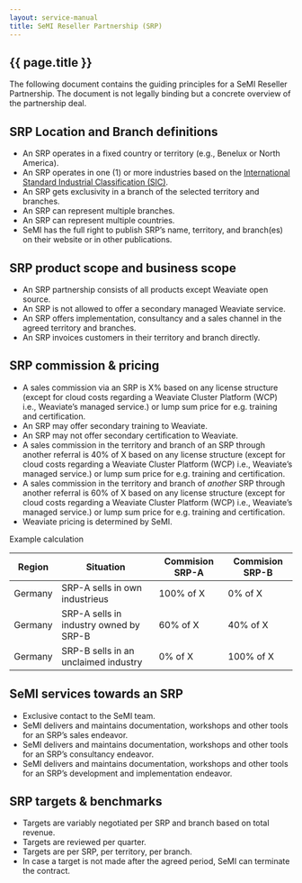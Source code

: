 ```yaml
---
layout: service-manual
title: SeMI Reseller Partnership (SRP)
---
```


<article class="article container">

<div class="wrapper" markdown="1">

# {{ page.title }}

The following document contains the guiding principles for a SeMI Reseller Partnership. The document is not legally binding but a concrete overview of the partnership deal.

## SRP Location and Branch definitions

- An SRP operates in a fixed country or territory (e.g., Benelux or North America).
- An SRP operates in one (1) or more industries based on the [International Standard Industrial Classification (SIC)](https://en.wikipedia.org/wiki/Standard_Industrial_Classification).
- An SRP gets exclusivity in a branch of the selected territory and branches.
- An SRP can represent multiple branches.
- An SRP can represent multiple countries.
- SeMI has the full right to publish SRP’s name, territory, and branch(es) on their website or in other publications.

## SRP product scope and business scope

- An SRP partnership consists of all products except Weaviate open source.
- An SRP is not allowed to offer a secondary managed Weaviate service.
- An SRP offers implementation, consultancy and a sales channel in the agreed territory and branches.
- An SRP invoices customers in their territory and branch directly.

## SRP commission & pricing

- A sales commission via an SRP is X% based on any license structure (except for cloud costs regarding a Weaviate Cluster Platform (WCP) i.e., Weaviate’s managed service.) or lump sum price for e.g. training and certification.
- An SRP may offer secondary training to Weaviate.
- An SRP may not offer secondary certification to Weaviate.
- A sales commission in the territory and branch of an SRP through another referral is 40% of X based on any license structure (except for cloud costs regarding a Weaviate Cluster Platform (WCP) i.e., Weaviate’s managed service.) or lump sum price for e.g. training and certification.
- A sales commission in the territory and branch of _another_ SRP through another referral is 60% of X based on any license structure (except for cloud costs regarding a Weaviate Cluster Platform (WCP) i.e., Weaviate’s managed service.) or lump sum price for e.g. training and certification.
- Weaviate pricing is determined by SeMI.

Example calculation

| Region | Situation | Commision SRP-A | Commision SRP-B |
| ------ | --------- | --------------- | --------------- |
| Germany | SRP-A sells in own industrieus | 100% of X | 0% of X |
| Germany | SRP-A sells in industry owned by SRP-B | 60% of X | 40% of X |
| Germany | SRP-B sells in an unclaimed industry | 0% of X | 100% of X |

## SeMI services towards an SRP

- Exclusive contact to the SeMI team.
- SeMI delivers and maintains documentation, workshops and other tools for an SRP’s sales endeavor.
- SeMI delivers and maintains documentation, workshops and other tools for an SRP’s consultancy endeavor.
- SeMI delivers and maintains documentation, workshops and other tools for an SRP’s development and implementation endeavor.

## SRP targets & benchmarks 

- Targets are variably negotiated per SRP and branch based on total revenue.
- Targets are reviewed per quarter.
- Targets are per SRP, per territory, per branch.
- In case a target is not made after the agreed period, SeMI can terminate the contract.

</div>

</article>
